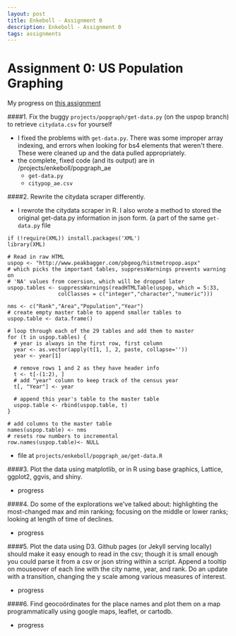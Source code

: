 ```yaml
---
layout: post
title: Enkeboll - Assignment 0
description: Enkeboll - Assignment 0
tags: assignments
---
```


<!-- use tags blogpost1 blogpost2 blogpost3 for easy grouping -->
<!-- please reserve for @malecki's use only tags 'slides', 'emails' -->

# Assignment 0: US Population Graphing

My progress on [this assignment](http://malecki.github.io/edav/2014/01/28/play-with-data/)

####1. Fix the buggy `projects/popgraph/get-data.py` (on the uspop branch) to retrieve `citydata.csv` for yourself
 - I fixed the problems with `get-data.py`.  There was some improper array indexing, and errors when looking for bs4 elements that weren't there.  These were cleaned up and the data pulled appropriately.
 - the complete, fixed code (and its output) are in /projects/enkeboll/popgraph_ae
    - `get-data.py`
    - `citypop_ae.csv`

####2. Rewrite the citydata scraper differently.
 - I rewrote the citydata scraper in R.  I also wrote a method to stored the original get-data.py information in json form. (a part of the same `get-data.py` file

```{r}
if (!require(XML)) install.packages('XML')
library(XML)

# Read in raw HTML
uspop <- "http://www.peakbagger.com/pbgeog/histmetropop.aspx"
# which picks the important tables, suppressWarnings prevents warning on
# 'NA' values from coersion, which will be dropped later
uspop.tables <- suppressWarnings(readHTMLTable(uspop, which = 5:33,
                colClasses = c("integer","character","numeric")))

nms <- c("Rank","Area","Population","Year")
# create empty master table to append smaller tables to
uspop.table <- data.frame()

# loop through each of the 29 tables and add them to master
for (t in uspop.tables) {
  # year is always in the first row, first column
  year <- as.vector(apply(t[1, ], 2, paste, collapse=''))
  year <- year[1]

  # remove rows 1 and 2 as they have header info
  t <- t[-(1:2), ]
  # add "year" column to keep track of the census year
  t[, "Year"] <- year

  # append this year's table to the master table
  uspop.table <- rbind(uspop.table, t)
}

# add columns to the master table
names(uspop.table) <- nms
# resets row numbers to incremental
row.names(uspop.table)<- NULL
```

 - file at `projects/enkeboll/popgraph_ae/get-data.R`


####3. Plot the data using matplotlib, or in R using base graphics, Lattice, ggplot2, ggvis, and shiny.
 - progress

####4. Do some of the explorations we've talked about: highlighting the most-changed max and min ranking; focusing on the middle or lower ranks; looking at length of time of declines.
 - progress

####5. Plot the data using D3. Github pages (or Jekyll serving locally) should make it easy enough to read in the csv; though it is small enough you could parse it from a csv or json string within a script. Append a tooltip on mouseover of each line with the city name, year, and rank. Do an update with a transition, changing the y scale among various measures of interest.
 - progress

####6. Find geocoördinates for the place names and plot them on a map programmatically using google maps, leaflet, or cartodb.
 - progress